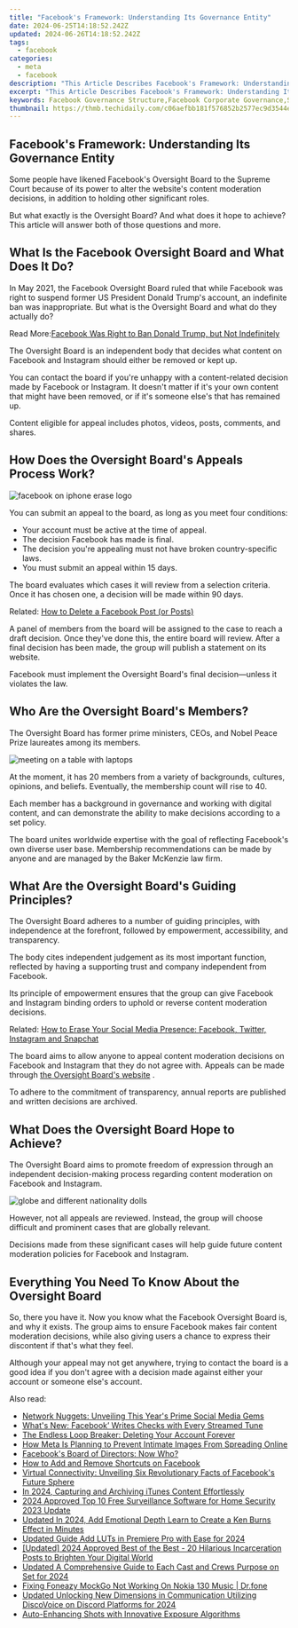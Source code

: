```yaml
---
title: "Facebook's Framework: Understanding Its Governance Entity"
date: 2024-06-25T14:18:52.242Z
updated: 2024-06-26T14:18:52.242Z
tags:
  - facebook
categories:
  - meta
  - facebook
description: "This Article Describes Facebook's Framework: Understanding Its Governance Entity"
excerpt: "This Article Describes Facebook's Framework: Understanding Its Governance Entity"
keywords: Facebook Governance Structure,Facebook Corporate Governance,Social Media Platform Leadership Framework,How Facebook Is Governed,Understanding Facebook's Leadership Model,Framework for Decision Making at Facebook,Oversight and Controls in Social Media Companies
thumbnail: https://thmb.techidaily.com/c06aefbb181f576852b2577ec9d3544ebd6635b5e4bff4964dd308c72eeba377.jpg
---
```


## Facebook's Framework: Understanding Its Governance Entity

 Some people have likened Facebook's Oversight Board to the Supreme Court because of its power to alter the website's content moderation decisions, in addition to holding other significant roles.

 But what exactly is the Oversight Board? And what does it hope to achieve? This article will answer both of those questions and more.

## What Is the Facebook Oversight Board and What Does It Do?

 In May 2021, the Facebook Oversight Board ruled that while Facebook was right to suspend former US President Donald Trump's account, an indefinite ban was inappropriate. But what is the Oversight Board and what do they actually do?

 Read More:[Facebook Was Right to Ban Donald Trump, but Not Indefinitely](https://www.makeuseof.com/donald-trump-facebook-ban-upheld-oversight-board/)

 The Oversight Board is an independent body that decides what content on Facebook and Instagram should either be removed or kept up.

 You can contact the board if you're unhappy with a content-related decision made by Facebook or Instagram. It doesn't matter if it's your own content that might have been removed, or if it's someone else's that has remained up.

 Content eligible for appeal includes photos, videos, posts, comments, and shares.

## How Does the Oversight Board's Appeals Process Work?

![facebook on iphone erase logo](https://static1.makeuseofimages.com/wordpress/wp-content/uploads/2021/04/facebook-iphone.jpg)

 You can submit an appeal to the board, as long as you meet four conditions:

* Your account must be active at the time of appeal.
* The decision Facebook has made is final.
* The decision you're appealing must not have broken country-specific laws.
* You must submit an appeal within 15 days.

 The board evaluates which cases it will review from a selection criteria. Once it has chosen one, a decision will be made within 90 days.

 Related: [How to Delete a Facebook Post (or Posts)](https://www.makeuseof.com/how-to-delete-facebook-posts/)

 A panel of members from the board will be assigned to the case to reach a draft decision. Once they've done this, the entire board will review. After a final decision has been made, the group will publish a statement on its website.

 Facebook must implement the Oversight Board's final decision—unless it violates the law.

## Who Are the Oversight Board's Members?

 The Oversight Board has former prime ministers, CEOs, and Nobel Peace Prize laureates among its members.

![meeting on a table with laptops](https://static1.makeuseofimages.com/wordpress/wp-content/uploads/2021/05/table-meeting.jpg)

 At the moment, it has 20 members from a variety of backgrounds, cultures, opinions, and beliefs. Eventually, the membership count will rise to 40.

 Each member has a background in governance and working with digital content, and can demonstrate the ability to make decisions according to a set policy.

 The board unites worldwide expertise with the goal of reflecting Facebook's own diverse user base. Membership recommendations can be made by anyone and are managed by the Baker McKenzie law firm.

## What Are the Oversight Board's Guiding Principles?

 The Oversight Board adheres to a number of guiding principles, with independence at the forefront, followed by empowerment, accessibility, and transparency.

 The body cites independent judgement as its most important function, reflected by having a supporting trust and company independent from Facebook.

 Its principle of empowerment ensures that the group can give Facebook and Instagram binding orders to uphold or reverse content moderation decisions.

 Related: [How to Erase Your Social Media Presence: Facebook, Twitter, Instagram and Snapchat](https://www.makeuseof.com/tag/delete-social-media/)

 The board aims to allow anyone to appeal content moderation decisions on Facebook and Instagram that they do not agree with. Appeals can be made through [the Oversight Board's website](https://oversightboard.com/) .

 To adhere to the commitment of transparency, annual reports are published and written decisions are archived.

## What Does the Oversight Board Hope to Achieve?

 The Oversight Board aims to promote freedom of expression through an independent decision-making process regarding content moderation on Facebook and Instagram.

![globe and different nationality dolls](https://static1.makeuseofimages.com/wordpress/wp-content/uploads/2021/05/globe-dolls.jpg)

 However, not all appeals are reviewed. Instead, the group will choose difficult and prominent cases that are globally relevant.

 Decisions made from these significant cases will help guide future content moderation policies for Facebook and Instagram.

## Everything You Need To Know About the Oversight Board

 So, there you have it. Now you know what the Facebook Oversight Board is, and why it exists. The group aims to ensure Facebook makes fair content moderation decisions, while also giving users a chance to express their discontent if that's what they feel.

 Although your appeal may not get anywhere, trying to contact the board is a good idea if you don't agree with a decision made against either your account or someone else's account.


<ins class="adsbygoogle"
     style="display:block"
     data-ad-format="autorelaxed"
     data-ad-client="ca-pub-7571918770474297"
     data-ad-slot="1223367746"></ins>



<ins class="adsbygoogle"
     style="display:block"
     data-ad-client="ca-pub-7571918770474297"
     data-ad-slot="8358498916"
     data-ad-format="auto"
     data-full-width-responsive="true"></ins>

<span class="atpl-alsoreadstyle">Also read:</span>
<div><ul>
<li><a href="https://facebook.techidaily.com/network-nuggets-unveiling-this-years-prime-social-media-gems/"><u>Network Nuggets: Unveiling This Year's Prime Social Media Gems</u></a></li>
<li><a href="https://facebook.techidaily.com/whats-new-facebook-writes-checks-with-every-streamed-tune/"><u>What's New: Facebook’ Writes Checks with Every Streamed Tune</u></a></li>
<li><a href="https://facebook.techidaily.com/the-endless-loop-breaker-deleting-your-account-forever/"><u>The Endless Loop Breaker: Deleting Your Account Forever</u></a></li>
<li><a href="https://facebook.techidaily.com/how-meta-is-planning-to-prevent-intimate-images-from-spreading-online/"><u>How Meta Is Planning to Prevent Intimate Images From Spreading Online</u></a></li>
<li><a href="https://facebook.techidaily.com/facebooks-board-of-directors-now-who/"><u>Facebook's Board of Directors: Now Who?</u></a></li>
<li><a href="https://facebook.techidaily.com/how-to-add-and-remove-shortcuts-on-facebook/"><u>How to Add and Remove Shortcuts on Facebook</u></a></li>
<li><a href="https://facebook.techidaily.com/virtual-connectivity-unveiling-six-revolutionary-facts-of-facebooks-future-sphere/"><u>Virtual Connectivity: Unveiling Six Revolutionary Facts of Facebook's Future Sphere</u></a></li>
<li><a href="https://screen-video-capture.techidaily.com/in-2024-capturing-and-archiving-itunes-content-effortlessly/"><u>In 2024, Capturing and Archiving iTunes Content Effortlessly</u></a></li>
<li><a href="https://ai-video-apps.techidaily.com/2024-approved-top-10-free-surveillance-software-for-home-security-2023-update/"><u>2024 Approved Top 10 Free Surveillance Software for Home Security 2023 Update</u></a></li>
<li><a href="https://smart-video-creator.techidaily.com/updated-in-2024-add-emotional-depth-learn-to-create-a-ken-burns-effect-in-minutes/"><u>Updated In 2024, Add Emotional Depth Learn to Create a Ken Burns Effect in Minutes</u></a></li>
<li><a href="https://ai-editing-video.techidaily.com/updated-guide-add-luts-in-premiere-pro-with-ease-for-2024/"><u>Updated Guide Add LUTs in Premiere Pro with Ease for 2024</u></a></li>
<li><a href="https://facebook-video-files.techidaily.com/updated-2024-approved-best-of-the-best-20-hilarious-incarceration-posts-to-brighten-your-digital-world/"><u>[Updated] 2024 Approved  Best of the Best - 20 Hilarious Incarceration Posts to Brighten Your Digital World</u></a></li>
<li><a href="https://audio-editing.techidaily.com/updated-a-comprehensive-guide-to-each-cast-and-crews-purpose-on-set-for-2024/"><u>Updated A Comprehensive Guide to Each Cast and Crews Purpose on Set for 2024</u></a></li>
<li><a href="https://fake-location.techidaily.com/fixing-foneazy-mockgo-not-working-on-nokia-130-music-drfone-by-drfone-virtual-android/"><u>Fixing Foneazy MockGo Not Working On Nokia 130 Music | Dr.fone</u></a></li>
<li><a href="https://sound-tweaking.techidaily.com/updated-unlocking-new-dimensions-in-communication-utilizing-discovoice-on-discord-platforms-for-2024/"><u>Updated Unlocking New Dimensions in Communication Utilizing DiscoVoice on Discord Platforms for 2024</u></a></li>
<li><a href="https://extra-tips.techidaily.com/auto-enhancing-shots-with-innovative-exposure-algorithms/"><u>Auto-Enhancing Shots with Innovative Exposure Algorithms</u></a></li>
</ul></div>
